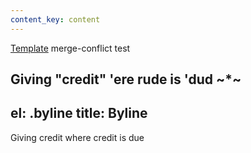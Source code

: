 ```yaml
---
content_key: content
---
```

[Template](../../patterns/03-templates-00-page/03-templates-00-page.html) merge-conflict test

Giving \"credit"
'ere rude is 'dud
~*~
---
el: .byline
title: Byline
---
Giving credit where credit is due
